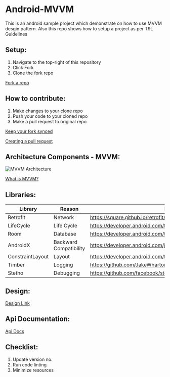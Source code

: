 # Android-MVVM

This is an android sample project which demonstrate on how to use MVVM desgin pattern.
Also this repo shows how to setup a project as per T9L Guidelines

## Setup:

1. Navigate to the top-right of this repository
2. Click Fork
3. Clone the fork repo

[Fork a repo](https://help.github.com/articles/fork-a-repo/)

## How to contribute:

1. Make changes to your clone repo
2. Push your code to your cloned repo
3. Make a pull request to original repo

[Keep your fork synced](https://help.github.com/articles/fork-a-repo/#keep-your-fork-synced)

[Creating a pull request](https://help.github.com/articles/creating-a-pull-request/)

## Architecture Components - MVVM:

![MVVM Architecture](https://github.com/punit9l/Android-MVVM/blob/master/images/mvvm.png "MVVM architecture diagram")


[What is MVVM?](https://en.wikipedia.org/wiki/Model%E2%80%93view%E2%80%93viewmodel)

## Libraries:

Library | Reason | Link
--- | --- | ---
Retrofit | Network | https://square.github.io/retrofit/
LifeCycle | Life Cycle | https://developer.android.com/topic/libraries/architecture/lifecycle
Room	 | Database | https://developer.android.com/topic/libraries/architecture/room
AndroidX | Backward Compatibility | https://developer.android.com/jetpack/androidx/
ConstraintLayout  | Layout | https://developer.android.com/training/constraint-layout/
Timber | Logging | https://github.com/JakeWharton/timber
Stetho | Debugging | https://github.com/facebook/stetho

## Design:

[Design Link](https://app.zeplin.io/)

## Api Documentation:

[Api Docs](https://en.wikipedia.org/wiki/Application_programming_interface)


## Checklist:

1. Update version no.
2. Run code linting
2. Minimize resources